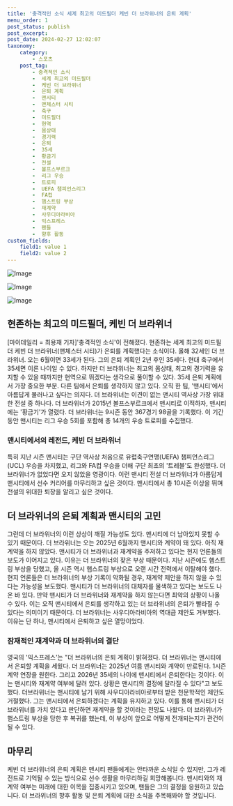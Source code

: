 ```yaml
---
title: '충격적인 소식 세계 최고의 미드필더 케빈 더 브라위너의 은퇴 계획'
menu_order: 1
post_status: publish
post_excerpt: 
post_date: 2024-02-27 12:02:07
taxonomy:
    category:
        - 스포츠
    post_tag:
        - 충격적인 소식
        -  세계 최고의 미드필더
        -  케빈 더 브라위너
        -  은퇴 계획
        -  맨시티
        -  맨체스터 시티
        -  축구
        -  미드필더
        -  현역
        -  몸상태
        -  경기력
        -  은퇴
        -  35세
        -  황금기
        -  전설
        -  볼프스부르크
        -  리그 우승
        -  트로피
        -  UEFA 챔피언스리그
        -  FA컵
        -  햄스트링 부상
        -  재계약
        -  사우디아라비아
        -  익스프레스
        -  팬들
        -  향후 활동
custom_fields:
    field1: value 1
    field2: value 2
---
```


![Image](https://imgnews.pstatic.net/image/117/2024/02/27/0003809013_001_20240227064101204.jpg?type=w647)

![Image](https://imgnews.pstatic.net/image/117/2024/02/27/0003809013_002_20240227064101243.jpg?type=w647)

![Image](https://imgnews.pstatic.net/image/117/2024/02/27/0003809013_003_20240227064101305.jpg?type=w647)

## 현존하는 최고의 미드필더, 케빈 더 브라위너
[마이데일리 = 최용재 기자]'충격적인 소식'이 전해졌다. 현존하는 세계 최고의 미드필더 케빈 더 브라위너(맨체스터 시티)가 은퇴를 계획했다는 소식이다. 올해 32세인 더 브라위너. 오는 6월이면 33세가 된다. 그의 은퇴 계획인 2년 후인 35세다. 현대 축구에서 35세면 이른 나이일 수 있다. 하지만 더 브라위너는 최고의 몸상태, 최고의 경기력을 유지할 수 있을 때까지만 현역으로 뛰겠다는 생각으로 풀이할 수 있다.
35세 은퇴 계획에서 가장 중요한 부분. 다른 팀에서 은퇴를 생각하지 않고 있다. 오직 한 팀, '맨시티'에서 아름답게 물러나고 싶다는 의지다. 더 브라위너는 이견이 없는 맨시티 역사상 가장 위대한 전설 중 하나다. 더 브라위너가 2015년 볼프스부르크에서 맨시티로 이적하자, 맨시티에는 '황금기'가 열렸다. 더 브라위너는 9시즌 동안 367경기 98골을 기록했다. 이 기간 동안 맨시티는 리그 우승 5회를 포함해 총 14개의 우승 트로피를 수집했다.
### 맨시티에서의 레전드, 케빈 더 브라위너
특히 지난 시즌 맨시티는 구단 역사상 처음으로 유렵축구연맹(UEFA) 챔피언스리그(UCL) 우승을 차지했고, 리그와 FA컵 우승을 더해 구단 최초의 '트레블'도 완성했다. 더 브라위너가 없었다면 오지 않았을 영광이다. 이런 맨시티 전설 더 브라위너가 아름답게 맨시티에서 선수 커리어를 마무리하고 싶은 것이다. 맨시티에서 총 10시즌 이상을 뛰며 전설의 위대한 퇴장을 알리고 싶은 것이다.
## 더 브라위너의 은퇴 계획과 맨시티의 고민
그런데 더 브라위너의 이런 상상이 깨질 가능성도 있다. 맨시티에 더 남아있지 못할 수 있기 때문이다. 더 브라위너는 오는 2025년 6월까지 맨시티와 계약이 돼 있다. 아직 재계약을 하지 않았다. 맨시티가 더 브라위너과 재계약을 주저하고 있다는 현지 언론들의 보도가 이어지고 있다. 이유는 더 브라위너의 잦은 부상 때문이다. 지난 시즌에도 햄스트링 부상을 당했고, 올 시즌 역시 햄스트링 부상으로 오랜 시간 전력에서 이탈해야 했다.
현지 언론들은 더 브라위너의 부상 기록이 악화될 경우, 재계약 제안을 하지 않을 수 있다는 가능성을 보도했다. 맨시티가 더 브라위너의 대체자를 물색하고 있다는 보도도 나온 바 있다. 만약 맨시티가 더 브라위너와 재계약을 하지 않는다면 최악의 상황이 나올 수 있다. 이는 오직 맨시티에서 은퇴를 생각하고 있는 더 브라위너의 은퇴가 빨라질 수 있다는 의미이기 때문이다. 더 브라위너는 사우디아라비아의 역대급 제안도 거부했다. 이유는 단 하나, 맨시티에서 은퇴하고 싶은 열망이었다.
### 잠재적인 재계약과 더 브라위너의 결단
영국의 '익스프레스'는 "더 브라위너의 은퇴 계획이 밝혀졌다. 더 브라위너는 맨시티에서 은퇴할 계획을 세웠다. 더 브라위너는 2025년 여름 맨시티와 계약이 만료된다. 1시즌 계약 연장을 원한다. 그리고 2026년 35세의 나이에 맨시티에서 은퇴한다는 것이다. 이는 맨시티와 재계약 여부에 달려 있다. 상황은 맨시티의 결정에 달라질 수 있다"고 보도했다.
더브라위너는 맨시티에 남기 위해 사우디아라비아로부터 받은 천문학적인 제안도 거절했다. 그는 맨시티에서 은퇴하겠다는 계획을 유지하고 있다. 이를 통해 맨시티가 더 브라위너를 가치 있다고 판단하면 재계약을 할 것이라는 전망도 나왔다. 더 브라위너가 햄스트링 부상을 당한 후 복귀를 했는데, 이 부상이 앞으로 어떻게 전개되는지가 관건이 될 수 있다.
## 마무리
케빈 더 브라위너의 은퇴 계획은 맨시티 팬들에게는 안타까운 소식일 수 있지만, 그가 레전드로 기억될 수 있는 방식으로 선수 생활을 마무리하길 희망해봅니다. 맨시티와의 재계약 여부는 미래에 대한 이목을 집중시키고 있으며, 팬들은 그의 결정을 응원하고 있습니다. 더 브라위너의 향후 활동 및 은퇴 계획에 대한 소식을 주목해봐야 할 것입니다.
